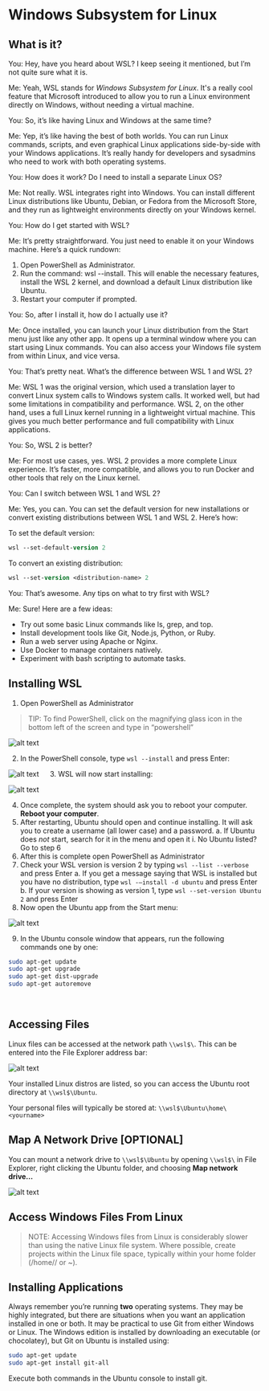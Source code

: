 # Windows Subsystem for Linux

## What is it?

You: Hey, have you heard about WSL? I keep seeing it mentioned, but I’m not quite sure what it is.

Me: Yeah, WSL stands for *Windows Subsystem for Linux*. It's a really cool feature that Microsoft introduced to allow you to run a Linux environment directly on Windows, without needing a virtual machine.

You: So, it’s like having Linux and Windows at the same time?

Me: Yep, it’s like having the best of both worlds. You can run Linux commands, scripts, and even graphical Linux applications side-by-side with your Windows applications. It’s really handy for developers and sysadmins who need to work with both operating systems.

You: How does it work? Do I need to install a separate Linux OS?

Me: Not really. WSL integrates right into Windows. You can install different Linux distributions like Ubuntu, Debian, or Fedora from the Microsoft Store, and they run as lightweight environments directly on your Windows kernel.

You: How do I get started with WSL?

Me: It’s pretty straightforward. You just need to enable it on your Windows machine. Here’s a quick rundown:

1. Open PowerShell as Administrator.
2. Run the command: wsl --install. This will enable the necessary features, install the WSL 2 kernel, and download a default Linux distribution like Ubuntu.
3. Restart your computer if prompted.

You: So, after I install it, how do I actually use it?

Me: Once installed, you can launch your Linux distribution from the Start menu just like any other app. It opens up a terminal window where you can start using Linux commands. You can also access your Windows file system from within Linux, and vice versa.

You: That’s pretty neat. What’s the difference between WSL 1 and WSL 2?

Me:  WSL 1 was the original version, which used a translation layer to convert Linux system calls to Windows system calls. It worked well, but had some limitations in compatibility and performance. WSL 2, on the other hand, uses a full Linux kernel running in a lightweight virtual machine. This gives you much better performance and full compatibility with Linux applications.

You: So, WSL 2 is better?

Me: For most use cases, yes. WSL 2 provides a more complete Linux experience. It’s faster, more compatible, and allows you to run Docker and other tools that rely on the Linux kernel.

You: Can I switch between WSL 1 and WSL 2?

Me: Yes, you can. You can set the default version for new installations or convert existing distributions between WSL 1 and WSL 2. Here’s how:

To set the default version:

```ps
wsl --set-default-version 2
```

To convert an existing distribution:

```ps
wsl --set-version <distribution-name> 2
```

You: That’s awesome. Any tips on what to try first with WSL?

Me: Sure! Here are a few ideas:

* Try out some basic Linux commands like ls, grep, and top.
* Install development tools like Git, Node.js, Python, or Ruby.
* Run a web server using Apache or Nginx.
* Use Docker to manage containers natively.
* Experiment with bash scripting to automate tasks.



## Installing WSL

1.	Open PowerShell as Administrator

> TIP: To find PowerShell, click on the magnifying glass icon in the bottom left of the screen and type in “powershell”

![alt text](image-1.png)
 
2.	In the PowerShell console, type ```wsl --install``` and press Enter:
 
 ![alt text](image-2.png)
 
3.	WSL will now start installing:


![alt text](image-3.png)
 
4.	Once complete, the system should ask you to reboot your computer. **Reboot your computer**.
5.	After restarting, Ubuntu should open and continue installing. It will ask you to create a username (all lower case) and a password.
    a.	If Ubuntu does *not* start, search for it in the menu and open it
        i.	No Ubuntu listed? Go to step 6
6.	After this is complete open PowerShell as Administrator
7.	Check your WSL version is version 2 by typing `wsl --list --verbose` and press Enter
    a.	If you get a message saying that WSL is installed but you have no distribution, type `wsl -–install -d ubuntu` and press Enter
    b.	If your version is showing as version 1, type `wsl --set-version Ubuntu 2` and press Enter
8.	Now open the Ubuntu app from the Start menu:
 
![alt text](image-4.png)

9.	In the Ubuntu console window that appears, run the following commands one by one:
 
 ```bash
sudo apt-get update
sudo apt-get upgrade
sudo apt-get dist-upgrade
sudo apt-get autoremove
 ```
 
## Accessing Files
Linux files can be accessed at the network path `\\wsl$\`. This can be entered into the File Explorer address bar:

![alt text](image-5.png)
 
Your installed Linux distros are listed, so you can access the Ubuntu root directory at `\\wsl$\Ubuntu`. 

Your personal files will typically be stored at:
`\\wsl$\Ubuntu\home\<yourname>`

## Map A Network Drive [OPTIONAL]
You can mount a network drive to `\\wsl$\Ubuntu` by opening `\\wsl$\` in File Explorer, right clicking the Ubuntu folder, and choosing **Map network drive…**

![alt text](image-6.png)
 
## Access Windows Files From Linux

> NOTE: Accessing Windows files from Linux is considerably slower than using the native Linux file system. Where possible, create projects within the Linux file space, typically within your home folder (/home/<yourname>/ or ~).

## Installing Applications

Always remember you’re running **two** operating systems. They may be highly integrated, but there are situations when you want an application installed in one or both.
It may be practical to use Git from either Windows or Linux. The Windows edition is installed by downloading an executable (or chocolatey), but Git on Ubuntu is installed using:

```bash
sudo apt-get update
sudo apt-get install git-all
```

Execute both commands in the Ubuntu console to install git.
